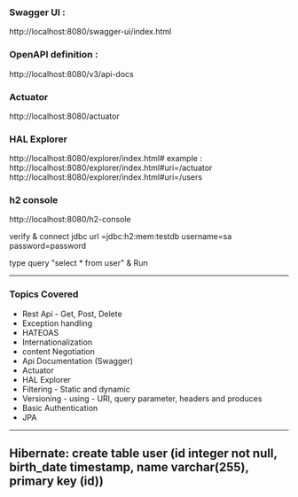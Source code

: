 ### Swagger UI :  
http://localhost:8080/swagger-ui/index.html
### OpenAPI definition :  
http://localhost:8080/v3/api-docs

### Actuator
http://localhost:8080/actuator 

### HAL Explorer
http://localhost:8080/explorer/index.html#
example :
http://localhost:8080/explorer/index.html#uri=/actuator
http://localhost:8080/explorer/index.html#uri=/users 

### h2 console
http://localhost:8080/h2-console

verify & connect
jdbc url =jdbc:h2:mem:testdb
username=sa
password=password

type query "select * from user" & Run

------------------------------------------------------------------------------------------------------------------------
### Topics Covered

- Rest Api - Get, Post, Delete
- Exception handling
- HATEOAS
- Internationalization
- content Negotiation
- Api Documentation (Swagger)
- Actuator
- HAL Explorer
- Filtering - Static and dynamic
- Versioning - using - URI, query parameter, headers and produces
- Basic Authentication
- JPA 

------------------------------------------------------------------------------------------------------------------------
Hibernate: create table user (id integer not null, birth_date timestamp, name varchar(255), primary key (id))
------------------------------------------------------------------------------------------------------------------------